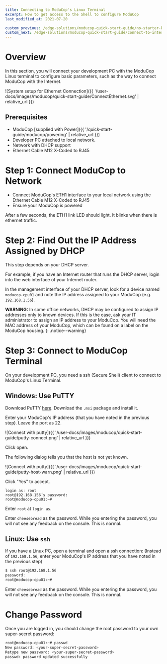 ```yaml
---
title: Connecting to ModuCop's Linux Terminal
excerpt: How to get access to the Shell to configure ModuCop
last_modified_at: 2021-07-20

custom_previous: /edge-solutions/moducop-quick-start-guide/no-starter-kit-bom/
custom_next: /edge-solutions/moducop-quick-start-guide/connect-to-internet/
---
```


# Overview
In this section, you will connect your development PC with the ModuCop Linux terminal to configure basic parameters, such as the way to connect ModuCop with the Internet.

![System setup for Ethernet Connection]({{ '/user-docs/images/moducop/quick-start-guide/ConnectEthernet.svg' | relative_url }})


## Prerequisites

* ModuCop [supplied with Power]({{ '/quick-start-guide/moducop/powering' | relative_url }})
* Developer PC attached to local network.
* Network with DHCP support
* Ethernet Cable M12 X-Coded to RJ45

# Step 1: Connect ModuCop to Network

* Connect ModuCop's ETH1 interface to your local network using the Ethernet Cable M12 X-Coded to RJ45
* Ensure your ModuCop is powered

After a few seconds, the ETH1 link LED should light. It blinks when there is ethernet traffic.

# Step 2: Find Out the IP Address Assigned by DHCP

This step depends on your DHCP server.

For example, if you have an Internet router that runs the DHCP server, login into the web interface of your Internet router.

In the management interface of your DHCP server, look for a device named `moducop-cpu01` and note the IP address assigned to your ModuCop (e.g. `192.168.1.56`).

**WARNING:** In some office networks, DHCP may be configured to assign IP addresses only to known devices. If this is the case, ask your IT administrator to assign an IP address to your ModuCop. You will need the MAC address of your ModuCop, which can be found on a label on the ModuCop housing.
{: .notice--warning}

# Step 3: Connect to ModuCop Terminal

On your development PC, you need a ssh (Secure Shell) client to connect to ModuCop's Linux Terminal.

## Windows: Use PuTTY

Download PuTTY [here](https://www.putty.org/). Download the `.msi` package and install it.

Enter your ModuCop's IP address (that you have noted in the previous step). Leave the port as 22.

![Connect with putty]({{ '/user-docs/images/moducop/quick-start-guide/putty-connect.png' | relative_url }})

Click open.

The following dialog tells you that the host is not yet known.

![Connect with putty]({{ '/user-docs/images/moducop/quick-start-guide/putty-host-warn.png' | relative_url }})

Click "Yes" to accept.

```
login as: root
root@192.168.156´s password:
root@moducop-cpu01:~#
```

Enter `root` at `login as`.

Enter `cheesebread` as the password. While you entering the password, you will not see any feedback on the console. This is normal.

## Linux: Use `ssh`

If you have a Linux PC, open a terminal and open a ssh connection: (Instead of `192.168.1.56`, enter your ModuCop's IP address that you have noted in the previous step)
```bash
$ ssh root@192.168.1.56
password:
root@moducop-cpu01:~#
```
Enter `cheesebread` as the password. While you entering the password, you will not see any feedback on the console. This is normal.


# Change Password

Once you are logged in, you should change the root password to your own super-secret password:
```bash
root@moducop-cpu01:~# passwd
New password: <your-super-secret-password>
Retype new password: <your-super-secret-password>
passwd: password updated successfully
```
